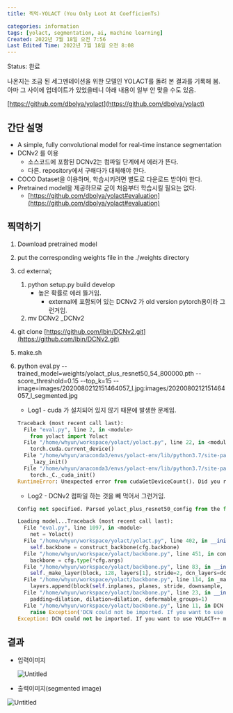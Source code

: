 ```yaml
---
title: 찍먹-YOLACT (You Only Loot At CoefficienTs)

categories: information
tags: [yolact, segmentation, ai, machine learning]
Created: 2022년 7월 18일 오전 7:56
Last Edited Time: 2022년 7월 18일 오전 8:08
---
```

Status: 완료

나온지는 조금 된 세그멘테이션을 위한 모델인 YOLACT를 돌려 본 결과를 기록해 봄. 아마 그 사이에 업데이트가 있었을테니 아래 내용이 일부 안 맞을 수도 있음. 

[https://github.com/dbolya/yolact](https://github.com/dbolya/yolact)

## 간단 설명

- A simple, fully convolutional model for real-time instance segmentation
- DCNv2 를 이용
    - 소스코드에 포함된 DCNv2는 컴파일 단계에서 에러가 뜬다.
    - 다른. repository에서 구해다가 대체해야 한다.
- COCO Dataset을 이용하며, 학습시키려면 별도로 다운로드 받아야 한다.
- Pretrained model을 제공하므로 굳이 처음부터 학습시킬 필요는 없다.
    - [https://github.com/dbolya/yolact#evaluation](https://github.com/dbolya/yolact#evaluation)

## 찍먹하기

1. Download pretrained model
2. put the corresponding weights file in the ./weights directory
3. cd external;
    1. python setup.py build develop
        - 높은 확률로 에러 뜰거임.
            - external에 포함되어 있는 DCNv2 가 old version pytorch용이라 그런거임.
    2. mv DCNv2 _DCNv2
4. git clone [https://github.com/lbin/DCNv2.git](https://github.com/lbin/DCNv2.git)
5. make.sh
6. python eval.py --trained_model=weights/yolact_plus_resnet50_54_800000.pth --score_threshold=0.15 --top_k=15 --image=images/2020080212151464057_l.jpg:images/2020080212151464057_l_segmented.jpg
    - Log1 - cuda 가 설치되어 있지 않기 때문에 발생한 문제임.
    
    ```python
    Traceback (most recent call last):
      File "eval.py", line 2, in <module>
        from yolact import Yolact
      File "/home/whyun/workspace/yolact/yolact.py", line 22, in <module>
        torch.cuda.current_device()
      File "/home/whyun/anaconda3/envs/yolact-env/lib/python3.7/site-packages/torch/cuda/__init__.py", line 366, in current_device
        _lazy_init()
      File "/home/whyun/anaconda3/envs/yolact-env/lib/python3.7/site-packages/torch/cuda/__init__.py", line 172, in _lazy_init
        torch._C._cuda_init()
    RuntimeError: Unexpected error from cudaGetDeviceCount(). Did you run some cuda functions before calling NumCudaDevices() that might have already set an error? Error 804: forward compatibility was attempted on non supported HW
    ```
    
    - Log2 - DCNv2 컴파일 하는 것을 빼 먹어서 그런거임.
    
    ```python
    Config not specified. Parsed yolact_plus_resnet50_config from the file name.
    
    Loading model...Traceback (most recent call last):
      File "eval.py", line 1097, in <module>
        net = Yolact()
      File "/home/whyun/workspace/yolact/yolact.py", line 402, in __init__
        self.backbone = construct_backbone(cfg.backbone)
      File "/home/whyun/workspace/yolact/backbone.py", line 451, in construct_backbone
        backbone = cfg.type(*cfg.args)
      File "/home/whyun/workspace/yolact/backbone.py", line 83, in __init__
        self._make_layer(block, 128, layers[1], stride=2, dcn_layers=dcn_layers[1], dcn_interval=dcn_interval)
      File "/home/whyun/workspace/yolact/backbone.py", line 114, in _make_layer
        layers.append(block(self.inplanes, planes, stride, downsample, self.norm_layer, self.dilation, use_dcn=use_dcn))
      File "/home/whyun/workspace/yolact/backbone.py", line 23, in __init__
        padding=dilation, dilation=dilation, deformable_groups=1)
      File "/home/whyun/workspace/yolact/backbone.py", line 11, in DCN
        raise Exception('DCN could not be imported. If you want to use YOLACT++ models, compile DCN. Check the README for instructions.')
    Exception: DCN could not be imported. If you want to use YOLACT++ models, compile DCN. Check the README for instructions.
    ```
    

## 결과

- 입력이미지
    
    ![Untitled](%E1%84%8D%E1%85%B5%E1%86%A8%E1%84%86%E1%85%A5%E1%86%A8-YOLACT%20(You%20Only%20Loot%20At%20CoefficienTs)%206ea80ebf0e0041808ef2de38984650b1/Untitled.png)
    
- 출력이미지(segmented image)

![Untitled](%E1%84%8D%E1%85%B5%E1%86%A8%E1%84%86%E1%85%A5%E1%86%A8-YOLACT%20(You%20Only%20Loot%20At%20CoefficienTs)%206ea80ebf0e0041808ef2de38984650b1/Untitled%201.png)